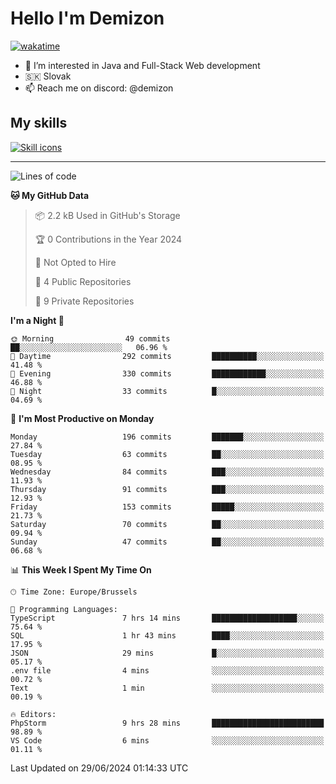 # Hello I'm Demizon
[![wakatime](https://wakatime.com/badge/user/6ad1949f-d6d7-44f9-9eee-c35e54cc499b.svg)](https://wakatime.com/@6ad1949f-d6d7-44f9-9eee-c35e54cc499b)
- 👀 I’m interested in Java and Full-Stack Web development
- 🇸🇰 Slovak
- 📫 Reach me on discord: @demizon

## My skills
[![Skill icons](https://skillicons.dev/icons?i=java,js,ts,html,css,react,nextjs,tailwind,supabase,py,git,docker,linux,mysql,postgres,mongo&theme=dark)](https://github.com/Demizon3433)

---

<!--START_SECTION:waka-->
![Lines of code](https://img.shields.io/badge/From%20Hello%20World%20I%27ve%20Written-202.9%20thousand%20lines%20of%20code-blue)

**🐱 My GitHub Data** 

> 📦 2.2 kB Used in GitHub's Storage 
 > 
> 🏆 0 Contributions in the Year 2024
 > 
> 🚫 Not Opted to Hire
 > 
> 📜 4 Public Repositories 
 > 
> 🔑 9 Private Repositories 
 > 
**I'm a Night 🦉** 

```text
🌞 Morning                49 commits          ██░░░░░░░░░░░░░░░░░░░░░░░   06.96 % 
🌆 Daytime                292 commits         ██████████░░░░░░░░░░░░░░░   41.48 % 
🌃 Evening                330 commits         ████████████░░░░░░░░░░░░░   46.88 % 
🌙 Night                  33 commits          █░░░░░░░░░░░░░░░░░░░░░░░░   04.69 % 
```
📅 **I'm Most Productive on Monday** 

```text
Monday                   196 commits         ███████░░░░░░░░░░░░░░░░░░   27.84 % 
Tuesday                  63 commits          ██░░░░░░░░░░░░░░░░░░░░░░░   08.95 % 
Wednesday                84 commits          ███░░░░░░░░░░░░░░░░░░░░░░   11.93 % 
Thursday                 91 commits          ███░░░░░░░░░░░░░░░░░░░░░░   12.93 % 
Friday                   153 commits         █████░░░░░░░░░░░░░░░░░░░░   21.73 % 
Saturday                 70 commits          ██░░░░░░░░░░░░░░░░░░░░░░░   09.94 % 
Sunday                   47 commits          ██░░░░░░░░░░░░░░░░░░░░░░░   06.68 % 
```


📊 **This Week I Spent My Time On** 

```text
🕑︎ Time Zone: Europe/Brussels

💬 Programming Languages: 
TypeScript               7 hrs 14 mins       ███████████████████░░░░░░   75.64 % 
SQL                      1 hr 43 mins        ████░░░░░░░░░░░░░░░░░░░░░   17.95 % 
JSON                     29 mins             █░░░░░░░░░░░░░░░░░░░░░░░░   05.17 % 
.env file                4 mins              ░░░░░░░░░░░░░░░░░░░░░░░░░   00.72 % 
Text                     1 min               ░░░░░░░░░░░░░░░░░░░░░░░░░   00.19 % 

🔥 Editors: 
PhpStorm                 9 hrs 28 mins       █████████████████████████   98.89 % 
VS Code                  6 mins              ░░░░░░░░░░░░░░░░░░░░░░░░░   01.11 % 
```


 Last Updated on 29/06/2024 01:14:33 UTC
<!--END_SECTION:waka-->

